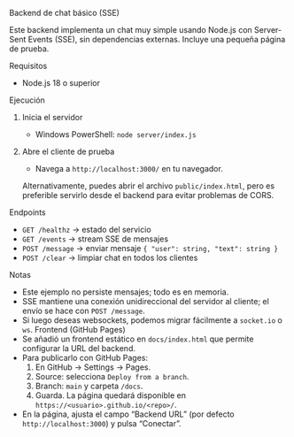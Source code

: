 Backend de chat básico (SSE)

Este backend implementa un chat muy simple usando Node.js con Server-Sent Events (SSE), sin dependencias externas. Incluye una pequeña página de prueba.

Requisitos
- Node.js 18 o superior

Ejecución
1) Inicia el servidor

   - Windows PowerShell:
     `node server/index.js`

2) Abre el cliente de prueba

   - Navega a `http://localhost:3000/` en tu navegador.

   Alternativamente, puedes abrir el archivo `public/index.html`, pero es preferible servirlo desde el backend para evitar problemas de CORS.

Endpoints
- `GET /healthz` → estado del servicio
- `GET /events` → stream SSE de mensajes
- `POST /message` → enviar mensaje `{ "user": string, "text": string }`
 - `POST /clear` → limpiar chat en todos los clientes

Notas
- Este ejemplo no persiste mensajes; todo es en memoria.
- SSE mantiene una conexión unidireccional del servidor al cliente; el envío se hace con `POST /message`.
- Si luego deseas websockets, podemos migrar fácilmente a `socket.io` o `ws`.
Frontend (GitHub Pages)
- Se añadió un frontend estático en `docs/index.html` que permite configurar la URL del backend.
- Para publicarlo con GitHub Pages:
  1) En GitHub → Settings → Pages.
  2) Source: selecciona `Deploy from a branch`.
  3) Branch: `main` y carpeta `/docs`.
  4) Guarda. La página quedará disponible en `https://<usuario>.github.io/<repo>/`.
- En la página, ajusta el campo “Backend URL” (por defecto `http://localhost:3000`) y pulsa “Conectar”.
